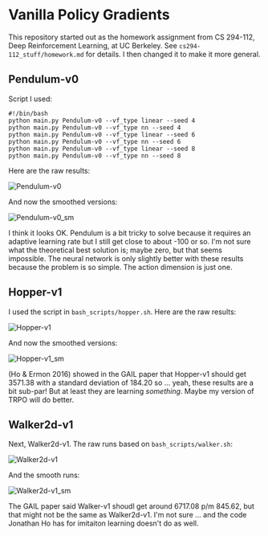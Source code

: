 # Vanilla Policy Gradients

This repository started out as the homework assignment from CS 294-112, Deep
Reinforcement Learning, at UC Berkeley. See `cs294-112_stuff/homework.md` for
details. I then changed it to make it more general.

## Pendulum-v0

Script I used:

```
#!/bin/bash
python main.py Pendulum-v0 --vf_type linear --seed 4
python main.py Pendulum-v0 --vf_type nn --seed 4
python main.py Pendulum-v0 --vf_type linear --seed 6
python main.py Pendulum-v0 --vf_type nn --seed 6
python main.py Pendulum-v0 --vf_type linear --seed 8
python main.py Pendulum-v0 --vf_type nn --seed 8
```

Here are the raw results:

![Pendulum-v0](figures/Pendulum-v0.png?raw=true)

And now the smoothed versions:

![Pendulum-v0_sm](figures/Pendulum-v0_sm.png?raw=true)

I think it looks OK. Pendulum is a bit tricky to solve because it requires an
adaptive learning rate but I still get close to about -100 or so. I'm not sure
what the theoretical best solution is; maybe zero, but that seems impossible.
The neural network is only slightly better with these results because the
problem is so simple. The action dimension is just one.


## Hopper-v1

I used the script in `bash_scripts/hopper.sh`. Here are the raw results:

![Hopper-v1](figures/Hopper-v1.png?raw=true)

And now the smoothed versions:

![Hopper-v1_sm](figures/Hopper-v1_sm.png?raw=true)

(Ho & Ermon 2016) showed in the GAIL paper that Hopper-v1 should get 3571.38
with a standard deviation of 184.20 so ... yeah, these results are a bit
sub-par! But at least they are learning *something*. Maybe my version of TRPO
will do better.


## Walker2d-v1

Next, Walker2d-v1. The raw runs based on `bash_scripts/walker.sh`:

![Walker2d-v1](figures/Walker2d-v1.png?raw=true)

And the smooth runs:

![Walker2d-v1_sm](figures/Walker2d-v1_sm.png?raw=true)

The GAIL paper said Walker-v1 shoudl get around 6717.08 p/m 845.62, but that
might not be the same as Walker2d-v1. I'm not sure ... and the code Jonathan Ho
has for imitaiton learning doesn't do as well.
